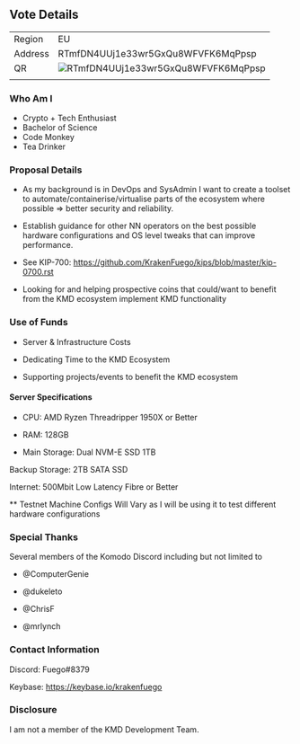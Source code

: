 ## Vote Details

|  |   |
|--|--|
| Region | EU |
| Address | RTmfDN4UUj1e33wr5GxQu8WFVFK6MqPpsp |
| QR | ![RTmfDN4UUj1e33wr5GxQu8WFVFK6MqPpsp](https://raw.githubusercontent.com/KrakenFuego/NotaryNodes/master/season4/candidates/fuego/fuego-qrcode.png) |
|  |   |

### Who Am I

- Crypto + Tech Enthusiast
- Bachelor of Science
- Code Monkey
- Tea Drinker

### Proposal Details

- As my background is in DevOps and SysAdmin I want to create a toolset to automate/containerise/virtualise parts of the ecosystem where possible => better security and reliability.

- Establish guidance for other NN operators on the best possible hardware configurations and OS level tweaks that can improve performance.
 - See KIP-700: https://github.com/KrakenFuego/kips/blob/master/kip-0700.rst

- Looking for and helping prospective coins that could/want to benefit from the KMD ecosystem implement KMD functionality

### Use of Funds

- Server & Infrastructure Costs

- Dedicating Time to the KMD Ecosystem

- Supporting projects/events to benefit the KMD ecosystem


#### Server Specifications

- CPU: AMD Ryzen Threadripper 1950X or Better

- RAM: 128GB

- Main Storage: Dual NVM-E SSD 1TB

Backup Storage: 2TB SATA SSD

Internet: 500Mbit Low Latency Fibre or Better

 
** Testnet Machine Configs Will Vary as I will be using it to test different hardware configurations


### Special Thanks

Several members of the Komodo Discord including but not limited to

- @ComputerGenie

- @dukeleto

- @ChrisF

- @mrlynch

  

### Contact Information

Discord: Fuego#8379

Keybase: https://keybase.io/krakenfuego

  

### Disclosure

I am not a member of the KMD Development Team.

